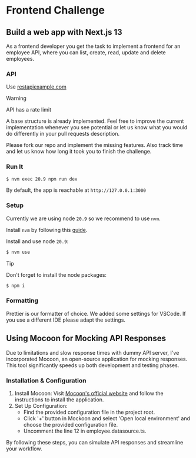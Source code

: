 # Frontend Challenge

## Build a web app with Next.js 13

As a frontend developer you get the task to implement a frontend for an employee API, where you can
list, create, read, update and delete employees.

### API

Use [restapiexample.com](https://dummy.restapiexample.com)

> [!WARNING]
> API has a rate limit

A base structure is already implemented.
Feel free to improve the current implementation whenever you see potential or let us know what you
would do differently in your pull requests description.

Please fork our repo and implement the missing features. Also track time and let us know how long it
took you to finish the challenge.

### Run It

```bash
$ nvm exec 20.9 npm run dev
```

By default, the app is reachable at `http://127.0.0.1:3000`

### Setup

Currently we are using node `20.9` so we recommend to use `nvm`.

Install `nvm` by following this
[guide](https://www.freecodecamp.org/news/node-version-manager-nvm-install-guide/).

Install and use node `20.9`:

```bash
$ nvm use
```

> [!TIP]
> Don't forget to install the node packages:

```bash
$ npm i
```

### Formatting

Prettier is our formatter of choice. We added some settings for VSCode. If you use a different IDE please adapt the settings.

## Using Mocoon for Mocking API Responses

Due to limitations and slow response times with dummy API server, I've incorporated Mocoon, an open-source application for mocking responses. This tool significantly speeds up both development and testing phases.

### Installation & Configuration

1. Install Mocoon: Visit [Mocoon's official website](insert-website-link-here) and follow the instructions to install the application.
2. Set Up Configuration:
   - Find the provided configuration file in the project root.
   - Click '+' button in Mockoon and select 'Open local environment' and choose the provided configuration file.
   - Uncomment the line 12 in employee.datasource.ts.

By following these steps, you can simulate API responses and streamline your workflow.
